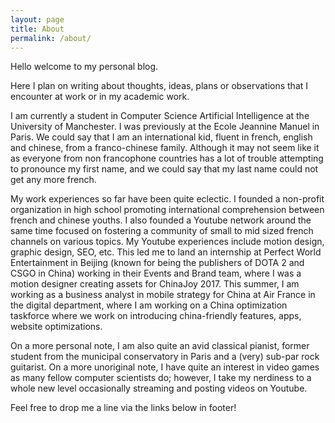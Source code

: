 ```yaml
---
layout: page
title: About
permalink: /about/
---
```


Hello welcome to my personal blog.

Here I plan on writing about thoughts, ideas, plans or observations that I encounter
at work or in my academic work.

I am currently a student in Computer Science Artificial Intelligence at the University
of Manchester. I was previously at the Ecole Jeannine Manuel in Paris. We could say
that I am an international kid, fluent in french, english and chinese, from a franco-chinese family. Although it may not seem like it as everyone from non francophone countries has a lot of trouble attempting to pronounce my first name,
and we could say that my last name could not get any more french.

My work experiences so far have been quite eclectic. I founded a non-profit organization in high school promoting international comprehension between french and chinese youths. I also founded a Youtube network around the same time focused on fostering a community of small to mid sized french channels on various topics. My Youtube experiences include motion design, graphic design, SEO, etc. This led me to land an internship at Perfect World Entertainment in Beijing (known for being the publishers of DOTA 2 and CSGO in China) working in their Events and Brand team, where I was a motion designer creating assets for ChinaJoy 2017. This summer, I am working as a business analyst in mobile strategy for China at Air France in the digital department, where I am working on a China optimization taskforce where we work on introducing china-friendly features, apps, website optimizations.

On a more personal note, I am also quite an avid classical pianist, former student from the municipal conservatory in Paris and a (very) sub-par rock guitarist. On a more unoriginal note, I have quite an interest in video games as many fellow computer scientists do; however, I take my nerdiness to a whole new level occasionally streaming and posting videos on Youtube.

Feel free to drop me a line via the links below in footer!
